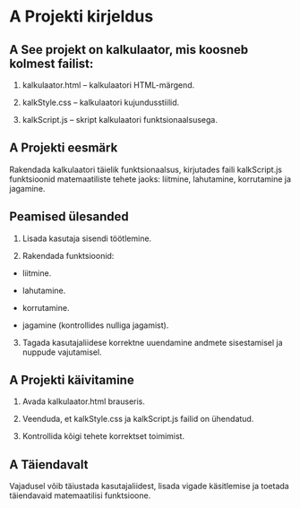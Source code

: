 # A Projekti kirjeldus

## A See projekt on kalkulaator, mis koosneb kolmest failist:

1. kalkulaator.html – kalkulaatori HTML-märgend.

2. kalkStyle.css – kalkulaatori kujundusstiilid.

3. kalkScript.js – skript kalkulaatori funktsionaalsusega.

## A Projekti eesmärk

Rakendada kalkulaatori täielik funktsionaalsus, kirjutades faili kalkScript.js funktsioonid matemaatiliste tehete jaoks: liitmine, lahutamine, korrutamine ja jagamine.

## Peamised ülesanded

1. Lisada kasutaja sisendi töötlemine.

2. Rakendada funktsioonid:

* liitmine.

* lahutamine.

* korrutamine.

* jagamine (kontrollides nulliga jagamist).

3. Tagada kasutajaliidese korrektne uuendamine andmete sisestamisel ja nuppude vajutamisel.

## A Projekti käivitamine

1. Avada kalkulaator.html brauseris.

2. Veenduda, et kalkStyle.css ja kalkScript.js failid on ühendatud.

3. Kontrollida kõigi tehete korrektset toimimist.

## A Täiendavalt

Vajadusel võib täiustada kasutajaliidest, lisada vigade käsitlemise ja toetada täiendavaid matemaatilisi funktsioone.
